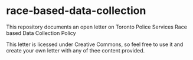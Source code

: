 # race-based-data-collection
This repository documents an open letter on Toronto Police Services Race based Data Collection Policy 

This letter is licessed under Creative Commons, so feel free to use it and create your own letter with any of thee content provided.
